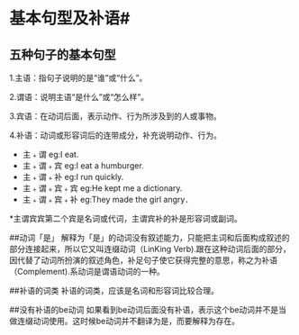 # 基本句型及补语#
## 五种句子的基本句型
1.主语：指句子说明的是“谁”或“什么”。

2.谓语：说明主语“是什么”或“怎么样”。

3.宾语：在动词后面，表示动作、行为所涉及到的人或事物。

4.补语：动词或形容词后的连带成分，补充说明动作、行为。
* 主﹢谓                         eg:I eat.
* 主﹢谓﹢宾                     eg:I eat a humburger.
* 主﹢谓﹢补                     eg:I run quickly.
* 主﹢谓﹢宾﹢宾                 eg:He kept me a dictionary.
* 主﹢谓﹢宾﹢补                 eg:They made the girl angry．

*主谓宾宾第二个宾是名词或代词，主谓宾补的补是形容词或副词。

##动词「是」
  解释为「是」的动词没有叙述能力，只能把主词和后面构成叙述的部分连接起来，所以它又叫连缀动词（LinKing Verb).跟在这种动词后面的部分，因代替了动词所扮演的叙述角色，补足句子使它获得完整的意思，称之为补语（Complement).系动词是谓语动词的一种。

##补语的词类
  补语的词类，应该是名词和形容词比较合理。

##没有补语的be动词
  如果看到be动词后面没有补语，表示这个be动词并不是当做连缀动词使用。这时候be动词并不翻译为是，而要解释为存在。
